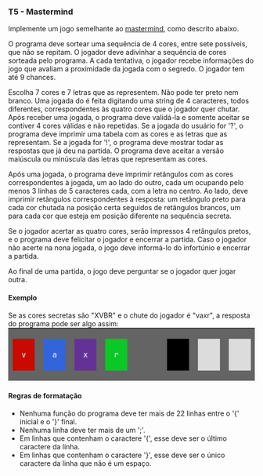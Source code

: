 ### T5 - Mastermind

Implemente um jogo semelhante ao [mastermind](https://pt.wikipedia.org/wiki/Mastermind), como descrito abaixo.

O programa deve sortear uma sequência de 4 cores, entre sete possíveis, que não se repitam.
O jogador deve adivinhar a sequência de cores sorteada pelo programa.
A cada tentativa, o jogador recebe informações do jogo que avaliam a proximidade da jogada com o segredo.
O jogador tem até 9 chances.

Escolha 7 cores e 7 letras que as representem. Não pode ter preto nem branco. 
Uma jogada do é feita digitando uma string de 4 caracteres, todos diferentes, correspondentes às quatro cores que o jogador quer chutar.
Após receber uma jogada, o programa deve validá-la e somente aceitar se contiver 4 cores válidas e não repetidas.
Se a jogada do usuário for '?', o programa deve imprimir uma tabela com as cores e as letras que as representam.
Se a jogada for '!', o programa deve mostrar todar as respostas que já deu na partida.
O programa deve aceitar a versão maiúscula ou minúscula das letras que representam as cores.

Após uma jogada, o programa deve imprimir retângulos com as cores correspondentes à jogada, um ao lado do outro, cada um ocupando pelo menos 3 linhas de 5 caracteres cada, com a letra no centro. Ao lado, deve imprimir retângulos correspondentes à resposta: um retângulo preto para cada cor chutada na posição certa seguidos de retângulos brancos, um para cada cor que esteja em posição diferente na sequência secreta.

Se o jogador acertar as quatro cores, serão impressos 4 retângulos pretos, e o programa deve felicitar o jogador e encerrar a partida.
Caso o jogador não acerte na nona jogada, o jogo deve informá-lo do infortúnio e encerrar a partida.

Ao final de uma partida, o jogo deve perguntar se o jogador quer jogar outra.

#### Exemplo

Se as cores secretas são "XVBR" e o chute do jogador é "vaxr", a resposta do programa pode ser algo assim:
![resposta](cores.png)

#### Regras de formatação

- Nenhuma função do programa deve ter mais de 22 linhas entre o '{' inicial e o '}' final.
- Nenhuma linha deve ter mais de um ';'.
- Em linhas que contenham o caractere '{', esse deve ser o último caractere da linha.
- Em linhas que contenham o caractere '}', esse deve ser o único caractere da linha que não é um espaço.
